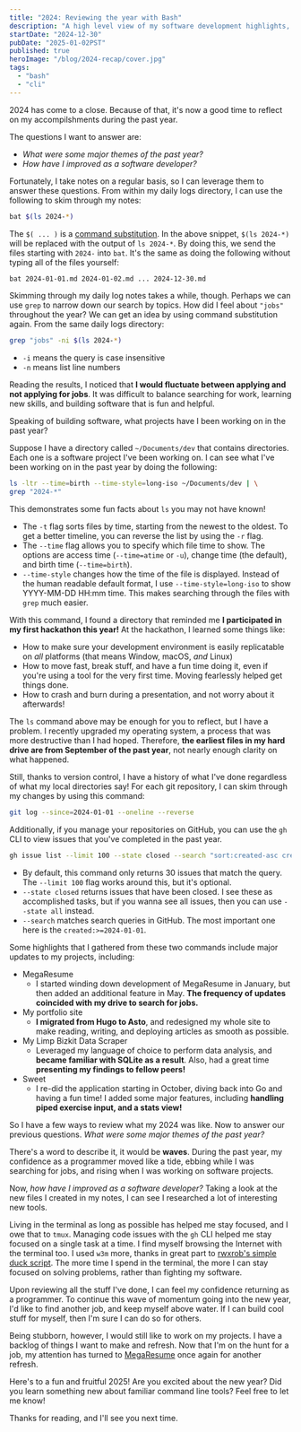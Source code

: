 ```yaml
---
title: "2024: Reviewing the year with Bash"
description: "A high level view of my software development highlights, made easier with command substitutions."
startDate: "2024-12-30"
pubDate: "2025-01-02PST"
published: true
heroImage: "/blog/2024-recap/cover.jpg"
tags:
  - "bash"
  - "cli"
---
```


2024 has come to a close. Because of that, it's now a good time to reflect on my accompilshments during the past year. 

The questions I want to answer are:
- _What were some major themes of the past year?_
- _How have I improved as a software developer?_

Fortunately, I take notes on a regular basis, so I can leverage them to answer these questions. From within my daily logs directory, I can use the following to skim through my notes:

```sh
bat $(ls 2024-*)
```

The `$( ... )` is a [command substitution](https://www.gnu.org/software/bash/manual/html_node/Command-Substitution.html). In the above snippet, `$(ls 2024-*)` will be replaced with the output of `ls 2024-*`. By doing this, we send the files starting with `2024-` into `bat`. It's the same as doing the following without typing all of the files yourself:

```sh
bat 2024-01-01.md 2024-01-02.md ... 2024-12-30.md
```

Skimming through my daily log notes takes a while, though. Perhaps we can use `grep` to narrow down our search by topics. How did I feel about `"jobs"` throughout the year? We can get an idea by using command substitution again. From the same daily logs directory:

```sh
grep "jobs" -ni $(ls 2024-*)
```
- `-i` means the query is case insensitive
- `-n` means list line numbers

Reading the results, I noticed that **I would fluctuate between applying and not applying for jobs**. It was difficult to balance searching for work, learning new skills, and building software that is fun and helpful.

Speaking of building software, what projects have I been working on in the past year?

Suppose I have a directory called `~/Documents/dev` that contains directories. Each one is a software project I've been working on. I can see what I've been working on in the past year by doing the following:

```sh
ls -ltr --time=birth --time-style=long-iso ~/Documents/dev | \
grep "2024-*"
```

This demonstrates some fun facts about `ls` you may not have known!
- The `-t` flag sorts files by time, starting from the newest to the oldest. To get a better timeline, you can reverse the list by using the `-r` flag.
- The `--time` flag allows you to specify which file time to show. The options are access time (`--time=atime` or `-u`), change time (the default), and birth time (`--time=birth`).
- `--time-style` changes how the time of the file is displayed. Instead of the human readable default format, I use `--time-style=long-iso` to show YYYY-MM-DD HH:mm time. This makes searching through the files with `grep` much easier.

With this command, I found a directory that reminded me **I participated in my first hackathon this year!** At the hackathon, I learned some things like:
- How to make sure your development environment is easily replicatable on _all_ platforms (that means Window, macOS, _and_ Linux)
- How to move fast, break stuff, and have a fun time doing it, even if you're using a tool for the very first time. Moving fearlessly helped get things done.
- How to crash and burn during a presentation, and not worry about it afterwards!

The `ls` command above may be enough for you to reflect, but I have a problem. I recently upgraded my operating system, a process that was more destructive than I had hoped. Therefore, **the earliest files in my hard drive are from September of the past year**, not nearly enough clarity on what happened.

Still, thanks to version control, I have a history of what I've done regardless of what my local directories say! For each git repository, I can skim through my changes by using this command:

```sh
git log --since=2024-01-01 --oneline --reverse
```

Additionally, if you manage your repositories on GitHub, you can use the `gh` CLI to view issues that you've completed in the past year.

```sh
gh issue list --limit 100 --state closed --search "sort:created-asc created:>2024-01-01"
```
- By default, this command only returns 30 issues that match the query. The `--limit 100` flag works around this, but it's optional.
- `--state closed` returns issues that have been closed. I see these as accomplished tasks, but if you wanna see all issues, then you can use `--state all` instead.
- `--search` matches search queries in GitHub. The most important one here is the `created:>=2024-01-01`.

Some highlights that I gathered from these two commands include major updates to my projects, including:
- MegaResume
  - I started winding down development of MegaResume in January, but then added an additional feature in May. **The frequency of updates coincided with my drive to search for jobs.**
- My portfolio site
  - **I migrated from Hugo to Asto**, and redesigned my whole site to make reading, writing, and deploying articles as smooth as possible.
- My Limp Bizkit Data Scraper
  - Leveraged my language of choice to perform data analysis, and **became familiar with SQLite as a result**. Also, had a great time **presenting my findings to fellow peers!**
- Sweet
  - I re-did the application starting in October, diving back into Go and having a fun time! I added some major features, including **handling piped exercise input, and a stats view!**

So I have a few ways to review what my 2024 was like. Now to answer our previous questions. _What were some major themes of the past year?_

There's a word to describe it, it would be **waves**. During the past year, my confidence as a programmer moved like a tide, ebbing while I was searching for jobs, and rising when I was working on software projects.

Now, _how have I improved as a software developer?_ Taking a look at the new files I created in my notes, I can see I researched a lot of interesting new tools.

Living in the terminal as long as possible has helped me stay focused, and I owe that to `tmux`. Managing code issues with the `gh` CLI helped me stay focused on a single task at a time. I find myself browsing the Internet with the terminal too. I used `w3m` more, thanks in great part to [rwxrob's simple duck script](https://github.com/rwxrob/dot/blob/main/scripts/duck). The more time I spend in the terminal, the more I can stay focused on solving problems, rather than fighting my software.

Upon reviewing all the stuff I've done, I can feel my confidence returning as a programmer. To continue this wave of momentum going into the new year, I'd like to find another job, and keep myself above water. If I can build cool stuff for myself, then I'm sure I can do so for others.

Being stubborn, however, I would still like to work on my projects. I have a backlog of things I want to make and refresh. Now that I'm on the hunt for a job, my attention has turned to [MegaResume](/projects/megaresume) once again for another refresh.

Here's to a fun and fruitful 2025! Are you excited about the new year? Did you learn something new about familiar command line tools? Feel free to let me know!

Thanks for reading, and I'll see you next time.
